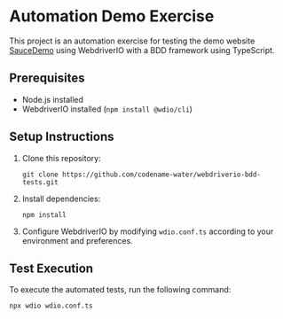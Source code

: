# Automation Demo Exercise

This project is an automation exercise for testing the demo website [SauceDemo](https://www.saucedemo.com) using WebdriverIO with a BDD framework using TypeScript.

## Prerequisites
- Node.js installed
- WebdriverIO installed (`npm install @wdio/cli`)

## Setup Instructions
1. Clone this repository:

    ```
    git clone https://github.com/codename-water/webdriverio-bdd-tests.git
    ```

2. Install dependencies:

    ```
    npm install
    ```

3. Configure WebdriverIO by modifying `wdio.conf.ts` according to your environment and preferences.

## Test Execution
To execute the automated tests, run the following command:

```
npx wdio wdio.conf.ts
